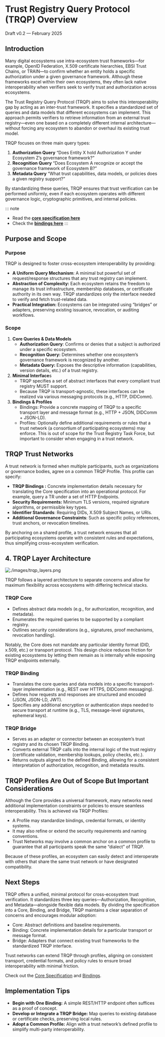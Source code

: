 # **Trust Registry Query Protocol (TRQP) Overview**

Draft v0.2 — February 2025

## Introduction

Many digital ecosystems use intra-ecosystem trust frameworks—for example, OpenID Federation, X.509 certificate hierarchies, EBSI Trust Chains, or TRAIN—to confirm whether an entity holds a specific authorization under a given governance framework. Although these frameworks excel within their own ecosystems, they often lack native interoperability when verifiers seek to verify trust and authorization across ecosystems.

The Trust Registry Query Protocol (TRQP) aims to solve this interoperability gap by acting as an inter-trust framework. It specifies a standardized set of queries and data models that different ecosystems can implement. This approach permits verifiers to retrieve information from an external trust registry—even one based on a completely different internal architecture—without forcing any ecosystem to abandon or overhaul its existing trust model.

TRQP focuses on three main query types:

1. **Authorization Query**  “Does Entity X hold Authorization Y under Ecosystem Z’s governance framework?”  
2. **Recognition Query** “Does Ecosystem A recognize or accept the governance framework of Ecosystem B?”  
3. **Metadata Query** “What trust capabilities, data models, or policies does a given registry support?”

By standardizing these queries, TRQP ensures that trust verification can be performed uniformly, even if each ecosystem operates with different governance logic, cryptographic primitives, and internal policies.

::: note
- Read the **[core specification here](/v2/core)**
- Check the **[bindings here](/v2/bindings)**
:::

## Purpose and Scope

### Purpose

TRQP is designed to foster cross-ecosystem interoperability by providing:

* **A Uniform Query Mechanism**: A minimal but powerful set of request/response structures that any trust registry can implement.  
* **Abstraction of Complexity:** Each ecosystem retains the freedom to manage its trust infrastructure, membership databases, or certificate authority in its own way. TRQP standardizes only the interface needed to verify and fetch trust-related data.  
* **Practical Integration:** Ecosystems can be integrated using “bridges” or adapters, preserving existing issuance, revocation, or auditing workflows.

### Scope

1. **Core Queries & Data Models**  
   * **Authorization Query**: Confirms or denies that a subject is authorized under a specific ecosystem.  
   * **Recognition Query:** Determines whether one ecosystem’s governance framework is recognized by another.  
   * **Metadata Query:** Exposes the descriptive information (capabilities, version details, etc.) of a trust registry.  
2. **Minimal Interface**s  
   * TRQP specifies a set of abstract interfaces that every compliant trust registry MUST support.  
   * Because TRQP is transport-agnostic, these interfaces can be realized via various messaging protocols (e.g., HTTP, DIDComm).  
3. **Bindings & Profiles**  
   * Bindings: Provide a concrete mapping of TRQP to a specific transport layer and message format (e.g., HTTP \+ JSON, DIDComm \+ JSON-LD).  
   * Profiles: Optionally define additional requirements or rules that a trust network (a consortium of participating ecosystems) may enforce. This is out of scope for the Trust Registry Task Force, but important to consider when engaging in a trust network. 

## TRQP Trust Networks

A trust network is formed when multiple participants, such as organizations or governance bodies, agree on a common TRQP Profile. This profile can specify:

* **TRQP Bindings :** Concrete implementation details necessary for translating the Core specification into an operational protocol. For example, query a TR under a set of HTTP Endpoints.   
* **Security Requirements:** Minimum TLS versions, required signature algorithms, or permissible key types.  
* **Identifier Standards**: Requiring DIDs, X.509 Subject Names, or URIs.  
* **Additional Governance Constraints**: Such as specific policy references, trust anchors, or revocation timelines.

By anchoring on a shared profile, a trust network ensures that all participating ecosystems operate with consistent rules and expectations, thus simplifying cross-ecosystem verification.

## **4\. TRQP Layer Architecture**

![./images/trqp_layers.png](./images/trqp_layers.png)

TRQP follows a layered architecture to separate concerns and allow for maximum flexibility across ecosystems with differing technical stacks.

### TRQP Core

* Defines abstract data models (e.g., for authorization, recognition, and metadata).  
* Enumerates the required queries to be supported by a compliant registry.  
* Outlines security considerations (e.g., signatures, proof mechanisms, revocation handling).

Notably, the Core does not mandate any particular identity format (DID, x.509, etc.) or transport protocol. This design choice reduces friction for existing ecosystems by letting them remain as is internally while exposing TRQP endpoints externally.

### TRQP Binding

* Translates the core queries and data models into a specific transport-layer implementation (e.g., REST over HTTPS, DIDComm messaging).  
* Defines how requests and responses are structured and encoded (JSON, JSON-LD, JWT).  
* Specifies any additional encryption or authentication steps needed to secure transport at runtime (e.g., TLS, message-level signatures, ephemeral keys).

### TRQP Bridge

* Serves as an adapter or connector between an ecosystem’s trust registry and its chosen TRQP Binding.  
* Converts external TRQP calls into the internal logic of the trust registry (certificate validation, membership lookups, policy checks, etc.).  
* Returns outputs aligned to the defined Binding, allowing for a consistent interpretation of authorization, recognition, and metadata results.

## TRQP Profiles Are Out of Scope But Important Considerations

Although the Core provides a universal framework, many networks need additional implementation constraints or policies to ensure seamless interoperability. This is achieved via TRQP Profiles:

* A Profile may standardize bindings, credential formats, or identity systems.  
* It may also refine or extend the security requirements and naming conventions.  
* Trust Networks may involve a common anchor on a common profile to guarantee that all participants speak the same “dialect” of TRQP.

Because of these profiles, an ecosystem can easily detect and interoperate with others that share the same trust network or have designated compatibility.

## Next Steps

TRQP offers a unified, minimal protocol for cross-ecosystem trust verification. It standardizes three key queries—Authorization, Recognition, and Metadata—alongside flexible data models. By dividing the specification into a Core, Binding, and Bridge, TRQP maintains a clear separation of concerns and encourages modular adoption:

* Core: Abstract definitions and baseline requirements.  
* Binding: Concrete implementation details for a particular transport or message format.  
* Bridge: Adapters that connect existing trust frameworks to the standardized TRQP interface.

Trust networks can extend TRQP through profiles, aligning on consistent transport, credential formats, and policy rules to ensure broad interoperability with minimal friction.

Check out the [Core Specification](/v2/core/) and [Bindings](/v2/bindings/).
## Implementation Tips

* **Begin with One Binding:** A simple REST/HTTP endpoint often suffices as a proof of concept.  
* **Develop or Integrate a TRQP Bridge:** Map queries to existing database or certificate checks, preserving local rules.  
* **Adopt a Common Profile:** Align with a trust network’s defined profile to simplify multi-party interoperability.

